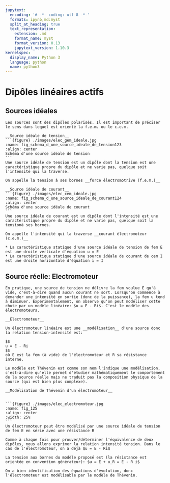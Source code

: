 ```yaml
---
jupytext:
  encoding: '# -*- coding: utf-8 -*-'
  formats: ipynb,md:myst
  split_at_heading: true
  text_representation:
    extension: .md
    format_name: myst
    format_version: 0.13
    jupytext_version: 1.10.3
kernelspec:
  display_name: Python 3
  language: python
  name: python3
---
```


# Dipôles linéaires actifs

## Sources idéales

````{margin} __Source: dipôle polarisé__
Les sources sont des dipôles polarisés. Il est important de préciser le sens dans lequel est orienté la f.e.m. ou le c.e.m.
````
````{important} 
__Source idéale de tension__
```{figure} ./images/elec_gem_ideale.jpg
:name: fig_schema_d_une_source_ideale_de_tension123
:align: center
Schéma d'une source idéale de tension
```
Une source idéale de tension est un dipôle dont la tension est une caractéristique propre du dipôle et ne varie pas, quelque soit l'intensité qui la traverse.

On appelle la tension à ses bornes __force électromotrive (f.e.m.)__
````

````{important} 
__Source idéale de courant__
```{figure} ./images/elec_cem_ideale.jpg
:name: fig_schema_d_une_source_ideale_de_courant124
:align: center
Schéma d'une source idéale de courant
```
Une source idéale de courant est un dipôle dont l'intensité est une caractéristique propre du dipôle et ne varie pas, quelque soit la tensionà ses bornes.

On appelle l'intensité qui la traverse __courant électromoteur (c.e.m.)__
````


````{topic} Caractéristique statique  
* La caractéristique statique d'une source idéale de tension de fem E est une droite verticale d'équation u = E
* La caractéristique statique d'une source idéale de courant de cem I est une droite horizontale d'équation i = I
````

## Source réelle: Electromoteur

````{topic} Comportement réels des sources  
En pratique, une source de tension ne délivre la fem voulue E qu'à vide, c'est-à-dire quand aucun courant ne sort. Lorsqu'on commence à demander une intensité en sortie (donc de la puissance), la fem u tend à diminuer. Expérimentalement, on observe qu'on peut modéliser cette chute par un modèle linéaire: $u = E - Ri$. C'est le modèle des électromoteurs.
````


````{important} 
__Electromoteur__

Un électromoteur linéaire est une __modélisation__ d'une source donc la relation tension-intensité est:

$$
u = E - Ri
$$
où E est la fem (à vide) de l'électromoteur et R sa résistance interne.
````

````{sidebar} __C'est une modélisation__
Le modèle est Thévenin est comme son nom l'indique une modélisation, c'est-à-dire qu'elle permet d'étudier mathématiquement le comportement de la source réelle mais ne traduit pas la composition physique de la source (qui est bien plus complexe).

````
````{important} 
__Modélisation de Thévenin d'un électromoteur__


```{figure} ./images/elec_electromoteur.jpg
:name: fig_125
:align: center
:width: 25%
```
Un électromoteur peut être modélisé par une source idéale de tension de fem E en série avec une résistance R
````

````{topic} Démonstration  
Comme à chaque fois pour prouver/déterminer l'équivalence de deux dipôles, nous allons exprimer la relation intensité tension. Dans le cas de l'électromoteur, on a déjà $u = E - Ri$

La tension aux bornes du modèle proposé est (la résistance est orientée en convention générateur): $u = E + u_R = E - R i$

On a bien identification des équations d'évolution, donc l'électromoteur est modélisable par le modèle de Thévenin.
````

